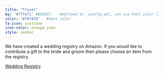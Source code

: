 ```yaml
---
title: "Travel"
bg: '#fffef1' #B5E0CC'   #defined in _config.yml, can use html color like '#0fbfcf'
color: '#797A7D'   #text color
fa-icon: suitcase
icon-color: orange_icon
style: center
---
```

We have created a wedding registry on Amazon. If you would like to contribute a gift to the bride and groom then please choose an item from the registry.

[Wedding Registry](http://www.amazon.com/registry/wedding/328SXL3OBE5I3)